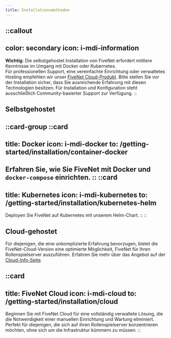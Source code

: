```yaml
---
title: Installationsmethoden
---
```


::callout
---
color: secondary
icon: i-mdi-information
---
**Wichtig**: Die selbstgehostet Installation von FiveNet erfordert mittlere Kenntnisse im Umgang mit Docker oder Kubernetes.<br>
Für professionellen Support, eine vereinfachte Einrichtung oder verwaltetes Hosting empfehlen wir unser [FiveNet Cloud-Produkt](#cloud-version).
Bitte stellen Sie vor der Installation sicher, dass Sie ausreichende Erfahrung mit diesen Technologien besitzen. Für Installation und Konfiguration steht ausschließlich Community-basierter Support zur Verfügung.
::

## Selbstgehostet

::card-group
::card
---
title: Docker
icon: i-mdi-docker
to: /getting-started/installation/container-docker
---
Erfahren Sie, wie Sie FiveNet mit Docker und `docker-compose` einrichten.
::
::card
---
title: Kubernetes
icon: i-mdi-kubernetes
to: /getting-started/installation/kubernetes-helm
---
Deployen Sie FiveNet auf Kubernetes mit unserem Helm-Chart.
::
::

## Cloud-gehostet

Für diejenigen, die eine unkomplizierte Erfahrung bevorzugen, bietet die FiveNet-Cloud-Version eine optimierte Möglichkeit, FiveNet für Ihren Rollenspielserver auszuführen. Erfahren Sie mehr über das Angebot auf der [Cloud-Info-Seite](cloud).

::card
---
title: FiveNet Cloud
icon: i-mdi-cloud
to: /getting-started/installation/cloud
---
Beginnen Sie mit FiveNet Cloud für eine vollständig verwaltete Lösung, die die Notwendigkeit einer manuellen Einrichtung und Wartung eliminiert. Perfekt für diejenigen, die sich auf ihren Rollenspielserver konzentrieren möchten, ohne sich um die Infrastruktur kümmern zu müssen.
::
